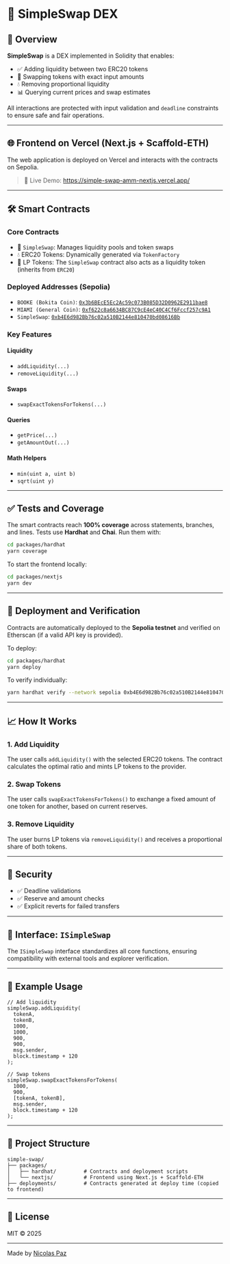 
# 💱 SimpleSwap DEX

## 📜 Overview

**SimpleSwap** is a DEX implemented in Solidity that enables:

- ✅ Adding liquidity between two ERC20 tokens  
- 🔁 Swapping tokens with exact input amounts  
- 💧 Removing proportional liquidity  
- 📊 Querying current prices and swap estimates  

All interactions are protected with input validation and `deadline` constraints to ensure safe and fair operations.

---

## 🌐 Frontend on Vercel (Next.js + Scaffold-ETH)

The web application is deployed on Vercel and interacts with the contracts on Sepolia.
>🔗 Live Demo: https://simple-swap-amm-nextjs.vercel.app/

---

## 🛠️ Smart Contracts

### Core Contracts

- 🔁 `SimpleSwap`: Manages liquidity pools and token swaps  
- 💧 ERC20 Tokens: Dynamically generated via `TokenFactory`  
- 🧱 LP Tokens: The `SimpleSwap` contract also acts as a liquidity token (inherits from `ERC20`)  

### Deployed Addresses (Sepolia)

- `BOOKE (Bokita Coin)`: [`0x3b6BEcE5Ec2Ac59c073B085D32D0962E2911bae8`](https://sepolia.etherscan.io/address/0x3b6BEcE5Ec2Ac59c073B085D32D0962E2911bae8)
- `MIAMI (General Coin)`: [`0xf622c8a6634BC87C9cE4eC40C4Cf6Fccf257c9A1`](https://sepolia.etherscan.io/address/0xf622c8a6634BC87C9cE4eC40C4Cf6Fccf257c9A1)
- `SimpleSwap`: [`0xb4E6d982Bb76c02a510B2144e810470bd08616Bb`](https://sepolia.etherscan.io/address/0xb4E6d982Bb76c02a510B2144e810470bd08616Bb)

### Key Features

#### Liquidity

- `addLiquidity(...)`  
- `removeLiquidity(...)`  

#### Swaps

- `swapExactTokensForTokens(...)`  

#### Queries

- `getPrice(...)`  
- `getAmountOut(...)`  

#### Math Helpers

- `min(uint a, uint b)`  
- `sqrt(uint y)`  

---

## ✅ Tests and Coverage

The smart contracts reach **100% coverage** across statements, branches, and lines.
Tests use **Hardhat** and **Chai**. Run them with:

```bash
cd packages/hardhat
yarn coverage
```

To start the frontend locally:

```bash
cd packages/nextjs
yarn dev
```

---

## 🚀 Deployment and Verification

Contracts are automatically deployed to the **Sepolia testnet** and verified on Etherscan (if a valid API key is provided).

To deploy:

```bash
cd packages/hardhat
yarn deploy
```

To verify individually:

```bash
yarn hardhat verify --network sepolia 0xb4E6d982Bb76c02a510B2144e810470bd08616Bb 0x3b6BEcE5Ec2Ac59c073B085D32D0962E2911bae8 0xf622c8a6634BC87C9cE4eC40C4Cf6Fccf257c9A1
```

---

## 📈 How It Works

### 1. Add Liquidity

The user calls `addLiquidity()` with the selected ERC20 tokens. The contract calculates the optimal ratio and mints LP tokens to the provider.

### 2. Swap Tokens

The user calls `swapExactTokensForTokens()` to exchange a fixed amount of one token for another, based on current reserves.

### 3. Remove Liquidity

The user burns LP tokens via `removeLiquidity()` and receives a proportional share of both tokens.

---

## 🧠 Security

- ✅ Deadline validations  
- ✅ Reserve and amount checks  
- ✅ Explicit reverts for failed transfers  

---

## 📂 Interface: `ISimpleSwap`

The `ISimpleSwap` interface standardizes all core functions, ensuring compatibility with external tools and explorer verification.

---

## 🧪 Example Usage

```solidity
// Add liquidity
simpleSwap.addLiquidity(
  tokenA,
  tokenB,
  1000,
  1000,
  900,
  900,
  msg.sender,
  block.timestamp + 120
);

// Swap tokens
simpleSwap.swapExactTokensForTokens(
  1000,
  900,
  [tokenA, tokenB],
  msg.sender,
  block.timestamp + 120
);
```

---

## 🧱 Project Structure

```
simple-swap/
├── packages/
│   ├── hardhat/         # Contracts and deployment scripts
│   └── nextjs/          # Frontend using Next.js + Scaffold-ETH
├── deployments/         # Contracts generated at deploy time (copied to frontend)
```

---

## 🧾 License

MIT © 2025

---

Made by [Nicolas Paz](https://github.com/NicolasPazz)
